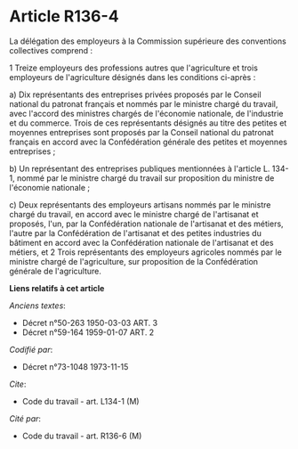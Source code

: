 # Article R136-4

La délégation des employeurs à la Commission supérieure des conventions collectives comprend :

1  Treize employeurs des professions autres que l'agriculture et trois employeurs de l'agriculture désignés dans les
conditions ci-après :

a) Dix représentants des entreprises privées proposés par le Conseil national du patronat français et nommés par le ministre
chargé du travail, avec l'accord des ministres chargés de l'économie nationale, de l'industrie et du commerce. Trois de ces
représentants désignés au titre des petites et moyennes entreprises sont proposés par la Conseil national du patronat
français en accord avec la Confédération générale des petites et moyennes entreprises ;

b) Un représentant des entreprises publiques mentionnées à l'article L. 134-1, nommé par le ministre chargé du travail sur
proposition du ministre de l'économie nationale ;

c) Deux représentants des employeurs artisans nommés par le ministre chargé du travail, en accord avec le ministre chargé de
l'artisanat et proposés, l'un, par la Confédération nationale de l'artisanat et des métiers, l'autre par la Confédération de
l'artisanat et des petites industries du bâtiment en accord avec la Confédération nationale de l'artisanat et des métiers, et
2  Trois représentants des employeurs agricoles nommés par le ministre chargé de l'agriculture, sur proposition de la
Confédération générale de l'agriculture.

**Liens relatifs à cet article**

_Anciens textes_:

  - Décret n°50-263 1950-03-03 ART. 3
  - Décret n°59-164 1959-01-07 ART. 2

_Codifié par_:

  - Décret n°73-1048 1973-11-15

_Cite_:

  - Code du travail - art. L134-1 (M)

_Cité par_:

  - Code du travail - art. R136-6 (M)
